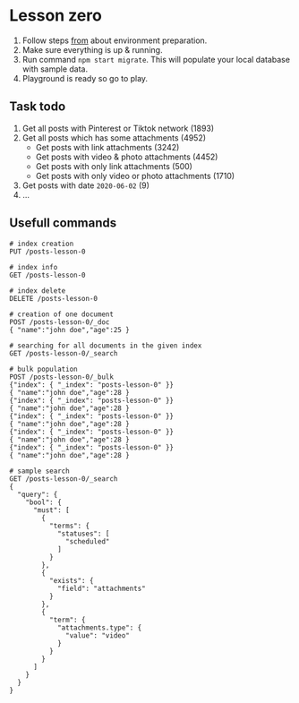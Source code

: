 # Lesson zero

1. Follow steps [from](../) about environment preparation.
2. Make sure everything is up & running.
3. Run command `npm start migrate`. This will populate your local database with sample data.
4. Playground is ready so go to play.

## Task todo
1. Get all posts with Pinterest or Tiktok network (1893)
1. Get all posts which has some attachments (4952)
    * Get posts with link attachments (3242)
    * Get posts with video & photo attachments (4452)
    * Get posts with only link attachments (500)
    * Get posts with only video or photo attachments (1710)
1. Get posts with date `2020-06-02` (9)
1. ...

## Usefull commands

```
# index creation
PUT /posts-lesson-0

# index info
GET /posts-lesson-0

# index delete
DELETE /posts-lesson-0

# creation of one document
POST /posts-lesson-0/_doc
{ "name":"john doe","age":25 }

# searching for all documents in the given index
GET /posts-lesson-0/_search

# bulk population 
POST /posts-lesson-0/_bulk
{"index": { "_index": "posts-lesson-0" }}
{ "name":"john doe","age":28 }
{"index": { "_index": "posts-lesson-0" }}
{ "name":"john doe","age":28 }
{"index": { "_index": "posts-lesson-0" }}
{ "name":"john doe","age":28 }
{"index": { "_index": "posts-lesson-0" }}
{ "name":"john doe","age":28 }
{"index": { "_index": "posts-lesson-0" }}
{ "name":"john doe","age":28 }

# sample search
GET /posts-lesson-0/_search
{
  "query": {
    "bool": {
      "must": [
        {
          "terms": {
            "statuses": [
              "scheduled"
            ]
          }
        },
        {
          "exists": {
            "field": "attachments"
          }
        },
        {
          "term": {
            "attachments.type": {
              "value": "video"
            }
          }
        }
      ]
    }
  }
}
```